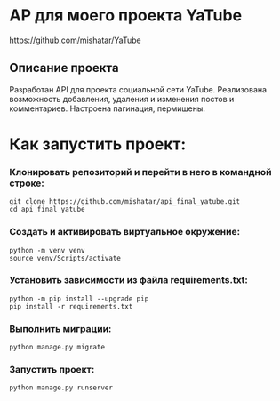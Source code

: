 AP для моего проекта YaTube 
=====
https://github.com/mishatar/YaTube


Описание проекта
----------
Разработан API для проекта социальной сети YaTube. Реализована возможность добавления, 
удаления и изменения постов и комментариев. Настроена пагинация, пермишены.

# Как запустить проект:
### Клонировать репозиторий и перейти в него в командной строке:
`git clone https://github.com/mishatar/api_final_yatube.git`\
`cd api_final_yatube`

### Cоздать и активировать виртуальное окружение:
`python -m venv venv`\
`source venv/Scripts/activate`

### Установить зависимости из файла requirements.txt:
`python -m pip install --upgrade pip`\
`pip install -r requirements.txt`

### Выполнить миграции:
`python manage.py migrate`

### Запустить проект:
`python manage.py runserver`

